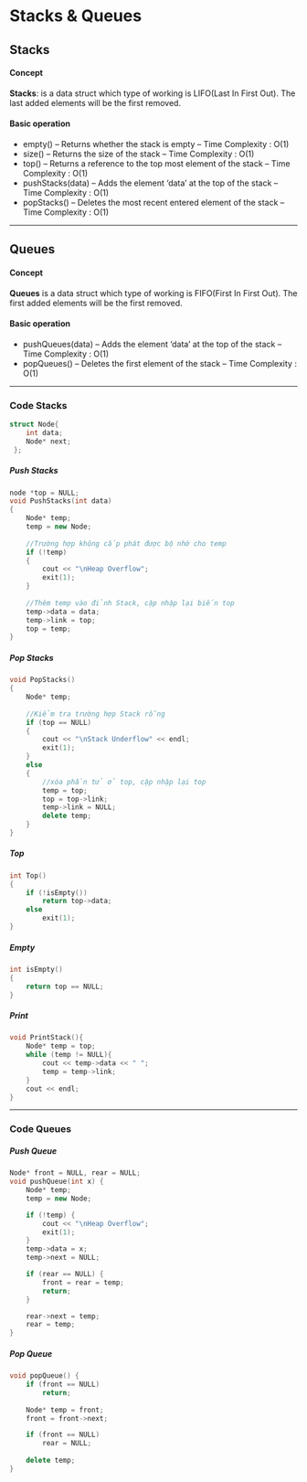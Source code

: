 # Stacks & Queues
## Stacks
#### Concept
**Stacks**: is a data struct which type of working is LIFO(Last In First Out). The last added elements will be the first removed.
#### Basic operation
<ul>
<li>empty() – Returns whether the stack is empty – Time Complexity : O(1)</li>
<li>size() – Returns the size of the stack – Time Complexity : O(1) </li>
<li>top() – Returns a reference to the top most element of the stack – Time Complexity : O(1) </li>
<li>pushStacks(data) – Adds the element ‘data’ at the top of the stack – Time Complexity : O(1) </li>
<li>popStacks() – Deletes the most recent entered element of the stack – Time Complexity : O(1) </li>
</ul>
<hr/>

## Queues
#### Concept
**Queues** is a data struct which type of working is FIFO(First In First Out). The first added elements will be the first removed.
#### Basic operation
<ul>
<li>pushQueues(data) – Adds the element ‘data’ at the top of the stack – Time Complexity : O(1) </li>
<li>popQueues() – Deletes the first element of the stack – Time Complexity : O(1) </li>
</ul>
<hr/>

### Code Stacks

```c++
struct Node{
 	int data;
	Node* next; 
 };
 ```

##### Push Stacks
```c++
node *top = NULL;
void PushStacks(int data)  
{  
    Node* temp;  
    temp = new Node;  
  
    //Trường hợp không cấp phát được bộ nhớ cho temp
    if (!temp) 
    {  
        cout << "\nHeap Overflow";  
        exit(1);  
    }  
  
    //Thêm temp vào đỉnh Stack, cập nhập lại biến top
    temp->data = data;  
    temp->link = top;   
    top = temp;  
} 
```
##### Pop Stacks
```c++
void PopStacks()  
{  
    Node* temp;  
  
    //Kiểm tra trường hợp Stack rỗng
    if (top == NULL)  
    {  
        cout << "\nStack Underflow" << endl;  
        exit(1);  
    }  
    else
    {  
        //xóa phần tử ở top, cập nhập lại top
        temp = top;  
        top = top->link;   
        temp->link = NULL;
        delete temp;  
    }  
}  
```
##### Top
```c++
int Top()  
{    
    if (!isEmpty())  
        return top->data;  
    else
        exit(1);  
}
```
##### Empty
```c++
int isEmpty()  
{  
    return top == NULL;  
}
```
##### Print
```c++
void PrintStack(){
    Node* temp = top;
    while (temp != NULL){
        cout << temp->data << " ";
        temp = temp->link;
    }
    cout << endl;
}
```

<hr/>

### Code Queues
##### Push Queue
```c++
Node* front = NULL, rear = NULL;
void pushQueue(int x) { 
    Node* temp;  
    temp = new Node;  

    if (!temp) {  
        cout << "\nHeap Overflow";  
        exit(1);  
    }  
    temp->data = x;
    temp->next = NULL;

    if (rear == NULL) { 
        front = rear = temp; 
        return; 
    } 

    rear->next = temp; 
    rear = temp; 
} 
```
##### Pop Queue
```c++
void popQueue() {  
    if (front == NULL) 
        return; 
         
    Node* temp = front; 
    front = front->next; 

    if (front == NULL) 
        rear = NULL; 
  
    delete temp; 
} 
```